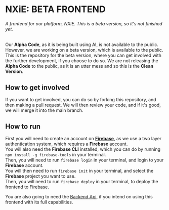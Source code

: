 # NXiE: BETA FRONTEND
###### A frontend for our platform, NXiE. This is a beta version, so it's not finished yet.

Our **Alpha Code**, as it is being built using AI, is not available to the public. However, we are working on a beta version, which is available to the public.
This is the repository for the beta version, where you can get involved with the further development, if you choose to do so. We are not releasing the **Alpha Code** to the public,
as it is an utter mess and so this is the **Clean Version**.

## How to get involved
If you want to get involved, you can do so by forking this repository, and then making a pull request. We will then review your code, and if it's good, we will merge it into the main branch.

## How to run
First you will need to create an account on [**Firebase**](https://firebase.google.com), as we use a two layer authentication system, which requires a **Firebase** account.  
You will also need the **Firebase CLI** installed, which you can do by running `npm install -g firebase-tools` in your terminal.  
Then, you will need to run `firebase login` in your terminal, and login to your **Firebase** account.  
You will then need to run `firebase init` in your terminal, and select the **Firebase** project you want to use.  
Then, you will need to run `firebase deploy` in your terminal, to deploy the frontend to Firebase.

You are also going to need the [Backend Api](), if you intend on using this frontend with its full capabilities.
